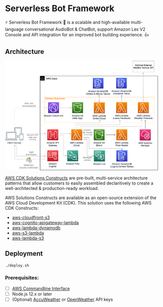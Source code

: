 
# Serverless Bot Framework
⚡ Serverless Bot Framework 🤖 is a scalable and high-available multi-language conversational AudioBot & ChatBot, support Amazon Lex V2 Console and API integration for an improved bot building experience. 👍

## Architecture

![Architecture](README/architecture.png)

[AWS CDK Solutions Constructs](https://aws.amazon.com/solutions/constructs/patterns) are pre-built, multi-service architecture patterns that allow customers to easily assembled declaritively to create a well-architected & production-ready workload.

AWS Solutions Constructs are available as an open-source extension of the AWS Cloud Development Kit (CDK). This solution uses the following AWS CDK Constructs:

* [aws-cloudfront-s3](https://docs.aws.amazon.com/solutions/latest/constructs/aws-cloudfront-s3.html)
* [aws-cognito-apigateway-lambda](https://docs.aws.amazon.com/solutions/latest/constructs/aws-cognito-apigateway-lambda.html)
* [aws-lambda-dynamodb](https://docs.aws.amazon.com/solutions/latest/constructs/aws-lambda-dynamodb.html)
* [aws-s3-lambda](https://docs.aws.amazon.com/solutions/latest/constructs/aws-s3-lambda.html)
* [aws-lambda-s3](https://docs.aws.amazon.com/solutions/latest/constructs/aws-lambda-s3.html)

## Deployment

`./deploy.sh`

### Prerequisites:
* [ ] [AWS Commandline Interface](https://aws.amazon.com/cli/)
* [ ] Node.js 12.x or later
* [ ] (Optional) [AccuWeather](https://developer.accuweather.com/) or [OpenWeather](https://openweathermap.org/api) API keys
